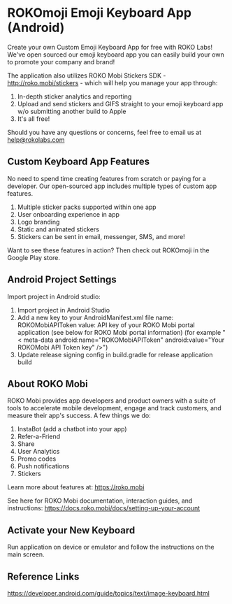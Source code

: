 # ROKOmoji Emoji Keyboard App (Android)
Create your own Custom Emoji Keyboard App for free with ROKO Labs! We've open sourced our emoji keyboard app you can easily build your own to promote your company and brand!

The application also utilizes ROKO Mobi Stickers SDK - http://roko.mobi/stickers - which will help you manage your app through:

1. In-depth sticker analytics and reporting
2. Upload and send stickers and GIFS straight to your emoji keyboard app w/o submitting another build to Apple 
3. It's all free! 

Should you have any questions or concerns, feel free to email us at help@rokolabs.com

## Custom Keyboard App Features
No need to spend time creating features from scratch or paying for a developer. Our open-sourced app includes multiple types of custom app features.

1. Multiple sticker packs supported within one app
2. User onboarding experience in app
3. Logo branding
4. Static and animated stickers
5. Stickers can be sent in email, messenger, SMS, and more!

Want to see these features in action? Then check out ROKOmoji in the Google Play store.

## Android Project Settings
Import project in Android studio:

1. Import project in Android Studio
2. Add a new key to your AndroidManifest.xml file
name: ROKOMobiAPIToken
value: API key of your ROKO Mobi portal application (see below for ROKO Mobi portal information)
(for example "<&nbsp;meta-data android:name="ROKOMobiAPIToken" android:value="Your ROKOMobi API Token key" />")
3. Update release signing config in build.gradle for release application build

## About ROKO Mobi
ROKO Mobi provides app developers and product owners with a suite of tools to accelerate mobile development, engage and track customers, and measure their app's success. A few things we do:

1. InstaBot (add a chatbot into your app)
2. Refer-a-Friend
3. Share
4. User Analytics
5. Promo codes
6. Push notifications
7. Stickers

Learn more about features at:
https://roko.mobi

See here for ROKO Mobi documentation, interaction guides, and instructions:
https://docs.roko.mobi/docs/setting-up-your-account

## Activate your New Keyboard
Run application on device or emulator and follow the instructions on the main screen.

## Reference Links
https://developer.android.com/guide/topics/text/image-keyboard.html
